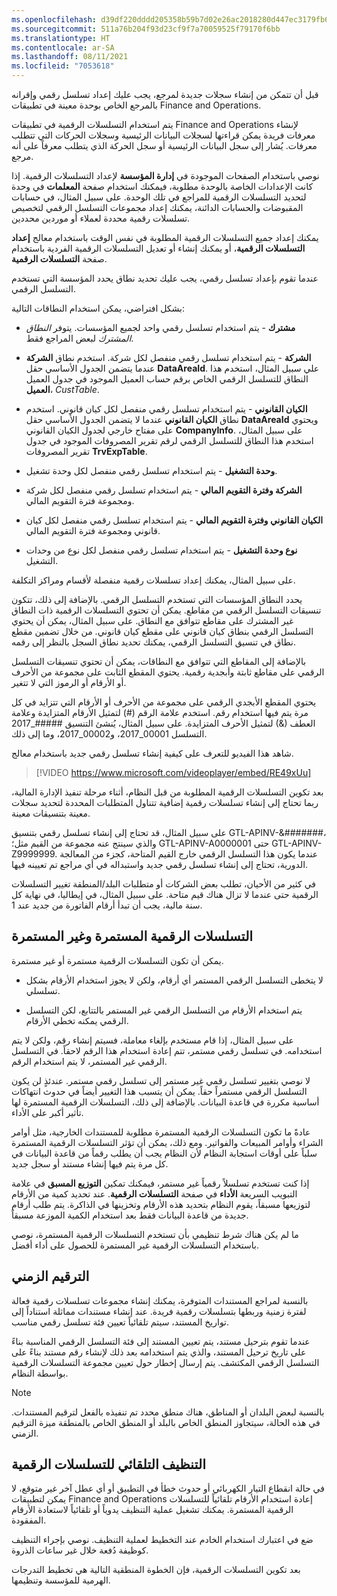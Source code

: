 ```yaml
---
ms.openlocfilehash: d39df220dddd205358b59b7d02e26ac2018280d447ec3179fb6710b88129d82e
ms.sourcegitcommit: 511a76b204f93d23cf9f7a70059525f79170f6bb
ms.translationtype: HT
ms.contentlocale: ar-SA
ms.lasthandoff: 08/11/2021
ms.locfileid: "7053618"
---
```


قبل أن تتمكن من إنشاء سجلات جديدة لمرجع، يجب عليك إعداد تسلسل رقمي وإقرانه بالمرجع الخاص بوحدة معينة في تطبيقات Finance and Operations. 

يتم استخدام التسلسلات الرقمية في تطبيقات Finance and Operations لإنشاء معرفات فريدة يمكن قراءتها لسجلات البيانات الرئيسية وسجلات الحركات التي تتطلب معرفات. يُشار إلى سجل البيانات الرئيسية أو سجل الحركة الذي يتطلب معرفاً على أنه مرجع. 

نوصي باستخدام الصفحات الموجودة في **إدارة المؤسسة** لإعداد التسلسلات الرقمية. إذا كانت الإعدادات الخاصة بالوحدة مطلوبة، فيمكنك استخدام صفحة **المعلمات** في وحدة لتحديد التسلسلات الرقمية للمراجع في تلك الوحدة. على سبيل المثال، في حسابات المقبوضات والحسابات الدائنة، يمكنك إعداد مجموعات التسلسل الرقمي لتخصيص تسلسلات رقمية محددة لعملاء أو موردين محددين. 

يمكنك إعداد جميع التسلسلات الرقمية المطلوبة في نفس الوقت باستخدام معالج **إعداد التسلسلات الرقمية**، أو يمكنك إنشاء أو تعديل التسلسلات الرقمية الفردية باستخدام صفحة **التسلسلات الرقمية**.

عندما تقوم بإعداد تسلسل رقمي، يجب عليك تحديد نطاق يحدد المؤسسة التي تستخدم التسلسل الرقمي. 

بشكل افتراضي، يمكن استخدام النطاقات التالية:

- **مشترك** - يتم استخدام تسلسل رقمي واحد لجميع المؤسسات. يتوفر *النطاق المشترك* لبعض المراجع فقط. 

- **الشركة** - يتم استخدام تسلسل رقمي منفصل لكل شركة. استخدم نطاق **الشركة** عندما يتضمن الجدول الأساسي حقل **DataAreaId**. علي سبيل المثال، استخدم هذا النطاق للتسلسل الرقمي الخاص برقم حساب العميل الموجود في جدول العميل **العميل**، *CustTable*. 

- **الكيان القانوني** - يتم استخدام تسلسل رقمي منفصل لكل كيان قانوني. استخدم نطاق **الكيان القانوني** عندما لا يتضمن الجدول الأساسي حقل **DataAreaId** ويحتوي على مفتاح خارجي لجدول الكيان القانوني **CompanyInfo**. على سبيل المثال، استخدم هذا النطاق للتسلسل الرقمي لرقم تقرير المصروفات الموجود في جدول تقرير المصروفات **TrvExpTable**. 

- **وحدة التشغيل** - يتم استخدام تسلسل رقمي منفصل لكل وحدة تشغيل. 

- **الشركة وفترة التقويم المالي** - يتم استخدام تسلسل رقمي منفصل لكل شركة ومجموعة فترة التقويم المالي. 

- **الكيان القانوني وفترة التقويم المالي** - يتم استخدام تسلسل رقمي منفصل لكل كيان قانوني ومجموعة فترة التقويم المالي. 

- **نوع وحدة التشغيل** - يتم استخدام تسلسل رقمي منفصل لكل نوع من وحدات التشغيل. 

على سبيل المثال، يمكنك إعداد تسلسلات رقمية منفصلة لأقسام ومراكز التكلفة. 

يحدد النطاق المؤسسات التي تستخدم التسلسل الرقمي. بالإضافة إلى ذلك، تتكون تنسيقات التسلسل الرقمي من مقاطع. يمكن أن تحتوي التسلسلات الرقمية ذات النطاق غير المشترك على مقاطع تتوافق مع النطاق. على سبيل المثال، يمكن أن يحتوي التسلسل الرقمي بنطاق كيان قانوني على مقطع كيان قانوني. من خلال تضمين مقطع نطاق في تنسيق التسلسل الرقمي، يمكنك تحديد نطاق السجل بالنظر إلى رقمه.

بالإضافة إلى المقاطع التي تتوافق مع النطاقات، يمكن أن تحتوي تنسيقات التسلسل الرقمي على مقاطع ثابتة وأبجدية رقمية. يحتوي المقطع الثابت على مجموعة من الأحرف أو الأرقام أو الرموز التي لا تتغير. 

يحتوي المقطع الأبجدي الرقمي على مجموعة من الأحرف أو الأرقام التي تتزايد في كل مرة يتم فيها استخدام رقم. استخدم علامة الرقم (#) لتمثيل الأرقام المتزايدة وعلامة العطف (&) لتمثيل الأحرف المتزايدة. على سبيل المثال، يُنشئ التنسيق #####_2017 التسلسل 00001_2017، و00002_2017، وما إلى ذلك.

شاهد هذا الفيديو للتعرف على كيفية إنشاء تسلسل رقمي جديد باستخدام معالج.
&nbsp;
> [!VIDEO https://www.microsoft.com/videoplayer/embed/RE49xUu] 
 
بعد تكوين التسلسلات الرقمية المطلوبة من قبل النظام، أثناء مرحلة تنفيذ الإدارة المالية، ربما تحتاج إلى إنشاء تسلسلات رقمية إضافية تتناول المتطلبات المحددة لتحديد سجلات معينة بتنسيقات معينة. 
 
على سبيل المثال، قد تحتاج إلى إنشاء تسلسل رقمي بتنسيق GTL-APINV-&#######، والذي سينتج عنه مجموعة من القيم مثل؛ GTL-APINV-A0000001 حتى GTL-APINV-Z9999999. عندما يكون هذا التسلسل الرقمي خارج القيم المتاحة، كجزء من المعالجة الدورية، تحتاج إلى إنشاء تسلسل رقمي جديد واستبداله في أي مراجع تم تعيينه فيها. 

في كثير من الأحيان، تطلب بعض الشركات أو متطلبات البلد/المنطقة تغيير التسلسلات الرقمية حتى عندما لا تزال هناك قيم متاحة. على سبيل المثال، في إيطاليا، في نهاية كل سنة مالية، يجب أن تبدأ أرقام الفاتورة من جديد عند 1.

## <a name="continuous-and-non-continuous-number-sequences"></a>التسلسلات الرقمية المستمرة وغير المستمرة

يمكن أن تكون التسلسلات الرقمية مستمرة أو غير مستمرة. 

- لا يتخطى التسلسل الرقمي المستمر أي أرقام، ولكن لا يجوز استخدام الأرقام بشكل تسلسلي. 

- يتم استخدام الأرقام من التسلسل الرقمي غير المستمر بالتتابع، لكن التسلسل الرقمي يمكنه تخطي الأرقام. 

على سبيل المثال، إذا قام مستخدم بإلغاء معاملة، فسيتم إنشاء رقم، ولكن لا يتم استخدامه. في تسلسل رقمي مستمر، تتم إعادة استخدام هذا الرقم لاحقاً. في التسلسل الرقمي غير المستمر، لا يتم استخدام الرقم.

لا نوصي بتغيير تسلسل رقمي غير مستمر إلى تسلسل رقمي مستمر. عندئذٍ لن يكون التسلسل الرقمي مستمراً حقاً. يمكن أن يتسبب هذا التغيير أيضاً في حدوث انتهاكات أساسية مكررة في قاعدة البيانات. بالإضافة إلى ذلك، التسلسلات الرقمية المستمرة لها تأثير أكبر على الأداء.

عادةً ما تكون التسلسلات الرقمية المستمرة مطلوبة للمستندات الخارجية، مثل أوامر الشراء وأوامر المبيعات والفواتير. ومع ذلك، يمكن أن تؤثر التسلسلات الرقمية المستمرة سلباً على أوقات استجابة النظام لأن النظام يجب أن يطلب رقماً من قاعدة البيانات في كل مرة يتم فيها إنشاء مستند أو سجل جديد.

إذا كنت تستخدم تسلسلاً رقمياً غير مستمر، فيمكنك تمكين **التوزيع المسبق** في علامة التبويب السريعة **الأداء** في صفحة **التسلسلات الرقمية**. عند تحديد كمية من الأرقام لتوزيعها مسبقاً، يقوم النظام بتحديد هذه الأرقام وتخزينها في الذاكرة. يتم طلب أرقام جديدة من قاعدة البيانات فقط بعد استخدام الكمية الموزعة مسبقاً.

ما لم يكن هناك شرط تنظيمي بأن تستخدم التسلسلات الرقمية المستمرة، نوصي باستخدام التسلسلات الرقمية غير المستمرة للحصول على أداء أفضل.

## <a name="chronological-numbering"></a>الترقيم الزمني
بالنسبة لمراجع المستندات المتوفرة، يمكنك إنشاء مجموعات تسلسلات رقمية فعالة لفترة زمنية وربطها بتسلسلات رقمية فريدة. عند إنشاء مستندات مماثلة استناداً إلى تواريخ المستند، سيتم تلقائياً تعيين فئة تسلسل رقمي مناسب.

عندما تقوم بترحيل مستند، يتم تعيين المستند إلى فئة التسلسل الرقمي المناسبة بناءً على تاريخ ترحيل المستند، والذي يتم استخدامه بعد ذلك لإنشاء رقم مستند بناءً على التسلسل الرقمي المكتشف. يتم إرسال إخطار حول تعيين مجموعة التسلسلات الرقمية بواسطة النظام. 


> [!NOTE]
> بالنسبة لبعض البلدان أو المناطق، هناك منطق محدد تم تنفيذه بالفعل لترقيم المستندات. في هذه الحالة، سيتجاوز المنطق الخاص بالبلد أو المنطق الخاص بالمنطقة ميزة الترقيم الزمني.


## <a name="automatic-cleanup-of-number-sequences"></a>التنظيف التلقائي للتسلسلات الرقمية

في حالة انقطاع التيار الكهربائي أو حدوث خطأ في التطبيق أو أي عطل آخر غير متوقع، لا يمكن لتطبيقات Finance and Operations إعادة استخدام الأرقام تلقائياً للتسلسلات الرقمية المستمرة. يمكنك تشغيل عملية التنظيف يدوياً أو تلقائياً لاستعادة الأرقام المفقودة.

ضع في اعتبارك استخدام الخادم عند التخطيط لعملية التنظيف. نوصي بإجراء التنظيف كوظيفة دُفعة خلال غير ساعات الذروة.

بعد تكوين التسلسلات الرقمية، فإن الخطوة المنطقية التالية هي تخطيط التدرجات الهرمية للمؤسسة وتنظيمها.

